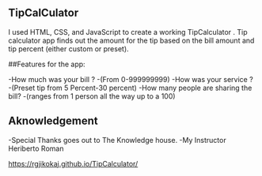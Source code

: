 ## TipCalCulator


I used HTML, CSS, and JavaScript to create a working TipCalculator .
Tip calculator app finds out the amount for the tip based on the bill amount and tip percent (either custom or preset).

##Features for the app:

-How much was your bill ? 
-(From 0-999999999)
-How was your service ?
-(Preset tip from 5 Percent-30 percent)
-How many people are sharing the bill?
-(ranges from 1 person all the way up to a 100)

## Aknowledgement 

-Special Thanks goes out to The Knowledge house.
-My Instructor Heriberto Roman


https://rgjikokaj.github.io/TipCalculator/




